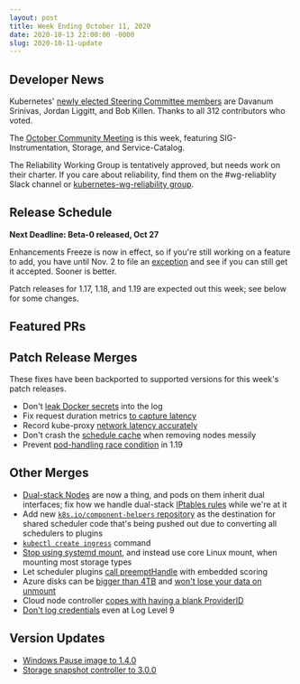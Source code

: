 ```yaml
---
layout: post
title: Week Ending October 11, 2020
date: 2020-10-13 22:00:00 -0000
slug: 2020-10-11-update
---
```


## Developer News

Kubernetes' [newly elected Steering Committee members](https://kubernetes.io/blog/2020/10/12/steering-committee-results-2020/) are Davanum Srinivas, Jordan Liggitt, and Bob Killen. Thanks to all 312 contributors who voted.

The [October Community Meeting](https://groups.google.com/g/kubernetes-dev/c/x1xr7bSuzv8) is this week, featuring SIG-Instrumentation, Storage, and Service-Catalog.

The Reliability Working Group is tentatively approved, but needs work on their charter.  If you care about reliability, find them on the #wg-reliablity Slack channel or [kubernetes-wg-reliability group](https://groups.google.com/g/kubernetes-wg-reliability).

## Release Schedule

**Next Deadline: Beta-0 released, Oct 27**

Enhancements Freeze is now in effect, so if you're still working on a feature to add, you have until Nov. 2 to file an [exception](https://github.com/kubernetes/sig-release/blob/master/releases/EXCEPTIONS.md) and see if you can still get it accepted.  Sooner is better.

Patch releases for 1.17, 1.18, and 1.19 are expected out this week; see below for some changes.

## Featured PRs



## Patch Release Merges

These fixes have been backported to supported versions for this week's patch releases.

* Don't [leak Docker secrets](https://github.com/kubernetes/kubernetes/pull/95348) into the log
* Fix request duration metrics [to capture latency](https://github.com/kubernetes/kubernetes/pull/95376)
* Record kube-proxy [network latency accurately](https://github.com/kubernetes/kubernetes/pull/95363)
* Don't crash the [schedule cache](https://github.com/kubernetes/kubernetes/pull/95154) when removing nodes messily
* Prevent [pod-handling race condition](https://github.com/kubernetes/kubernetes/pull/94774) in 1.19


## Other Merges

* [Dual-stack Nodes](https://github.com/kubernetes/kubernetes/pull/95239) are now a thing, and pods on them inherit dual interfaces; fix how we handle dual-stack [IPtables rules](https://github.com/kubernetes/kubernetes/pull/94474) while we're at it
* Add new [`k8s.io/component-helpers` repository](https://github.com/kubernetes/kubernetes/pull/92507) as the destination for shared scheduler code that's being pushed out due to converting all schedulers to plugins
* [`kubectl create ingress`](https://github.com/kubernetes/kubernetes/pull/78153) command
* [Stop using systemd mount](https://github.com/kubernetes/kubernetes/pull/94916), and instead use core Linux mount, when mounting most storage types
* Let scheduler plugins [call preemptHandle](https://github.com/kubernetes/kubernetes/pull/92507) with embedded scoring
* Azure disks can be [bigger than 4TB](https://github.com/kubernetes/kubernetes/pull/95463) and [won't lose your data on unmount](https://github.com/kubernetes/kubernetes/pull/95456)
* Cloud node controller [copes with having a blank ProviderID](https://github.com/kubernetes/kubernetes/pull/95342)
* [Don't log credentials](https://github.com/kubernetes/kubernetes/pull/95316) even at Log Level 9

## Version Updates

* [Windows Pause image to 1.4.0](https://github.com/kubernetes/kubernetes/pull/95419)
* [Storage snapshot controller to 3.0.0](https://github.com/kubernetes/kubernetes/pull/95412)
